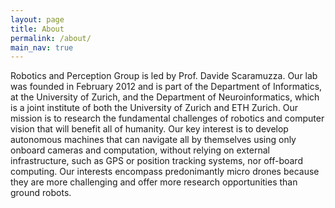 ```yaml
---
layout: page
title: About
permalink: /about/
main_nav: true
---
```


Robotics and Perception Group is led by Prof. Davide Scaramuzza. 
Our lab was founded in February 2012 and is part of the Department of Informatics, 
at the University of Zurich, and the Department of Neuroinformatics, 
which is a joint institute of both the University of Zurich and ETH Zurich.
Our mission is to research the fundamental challenges of robotics and computer 
vision that will benefit all of humanity. Our key interest is to develop autonomous machines 
that can navigate all by themselves using only onboard cameras and computation, 
without relying on external infrastructure, such as GPS or position tracking systems, 
nor off-board computing. Our interests encompass predonimantly micro drones because 
they are more challenging and offer more research opportunities than ground robots.
